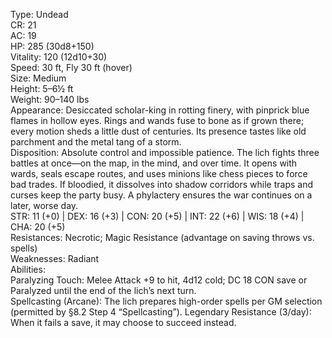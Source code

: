Type: Undead  
CR: 21  
AC: 19  
HP: 285 (30d8+150)  
Vitality: 120 (12d10+30)  
Speed: 30 ft, Fly 30 ft (hover)  
Size: Medium  
Height: 5–6½ ft  
Weight: 90–140 lbs  
Appearance: Desiccated scholar-king in rotting finery, with pinprick blue flames in hollow eyes. Rings and wands fuse to bone as if grown there; every motion sheds a little dust of centuries. Its presence tastes like old parchment and the metal tang of a storm.  
Disposition: Absolute control and impossible patience. The lich fights three battles at once—on the map, in the mind, and over time. It opens with wards, seals escape routes, and uses minions like chess pieces to force bad trades. If bloodied, it dissolves into shadow corridors while traps and curses keep the party busy. A phylactery ensures the war continues on a later, worse day.  
STR: 11 (+0) | DEX: 16 (+3) | CON: 20 (+5) | INT: 22 (+6) | WIS: 18 (+4) | CHA: 20 (+5)  
Resistances: Necrotic; Magic Resistance (advantage on saving throws vs. spells)  
Weaknesses: Radiant  
Abilities:  
Paralyzing Touch: Melee Attack +9 to hit, 4d12 cold; DC 18 CON save or Paralyzed until the end of the lich’s next turn.  
Spellcasting (Arcane): The lich prepares high-order spells per GM selection (permitted by §8.2 Step 4 “Spellcasting”).
Legendary Resistance (3/day): When it fails a save, it may choose to succeed instead.
